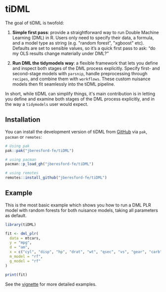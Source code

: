 <!-- badges: start -->
<!-- badges: end -->

# tiDML

The goal of tiDML is twofold:

1. **Simple first pass**: provide a straightforward way to run Double Machine Learning (DML) in R. Users only need to specify their data, a formula, and a model type as string (e.g. "random forest", "xgboost" etc). Defaults are set to sensible values, so it’s a quick first pass to ask: “do my OLS results change materially under DML?”

2. **Run DML the tidymodels way**: a flexible framework that lets you define and inspect both stages of the DML process explicitly. Specify first- and second-stage models with `parsnip`, handle preprocessing through `recipes`, and combine them with `workflows`. These custom nuisance models then fit seamlessly into the tiDML pipeline.


In short, while tiDML can simplify things, it's main contribution is in letting you define and examine both stages of the DML process explicitly, and in the way a `tidymodels` user would expect. 

## Installation

You can install the development version of tiDML from [GitHub](https://github.com/) via `pak`, `pacman` or `remotes`:

``` r
# Using pak
pak::pak("jberesford-fe/tiDML")

# using pacman
pacman::p_load_gh("jberesford-fe/tiDML")

# using remotes
remotes::install_github("jberesford-fe/tiDML")
```

## Example

This is the most basic example which shows you how to run a DML PLR model with random forests for both nuisance models, taking all parameters as default.

``` r
library(tiDML)

fit <- dml_plr(
  data = mtcars,
  y = "mpg",
  d = "am",
  x = c("cyl", "disp", "hp", "drat", "wt", "qsec", "vs", "gear", "carb"),
  m_model = "rf",
  g_model = "rf"
) 

print(fit)
```

See the [vignette](https://jberesford-fe.github.io/tiDML/articles/tiDML.html) for more detailed examples.